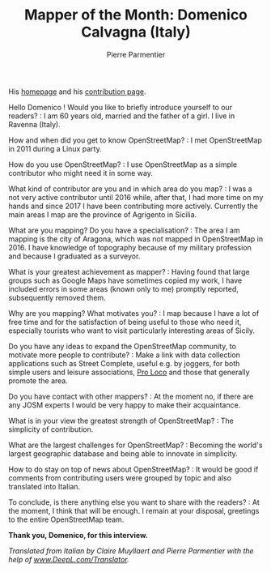 ﻿---
title: "Mapper of the Month: Domenico Calvagna (Italy)"
cover:
categories: ["motm"]
author: Pierre Parmentier
---

His [homepage](https://www.openstreetmap.org/user/domikdomik) and his [contribution page](http://hdyc.neis-one.org/?domikdomik).

Hello Domenico ! Would you like to briefly introduce yourself to our readers?
: I am 60 years old, married and the father of a girl. I live in Ravenna (Italy).

How and when did you get to know OpenStreetMap?
: I met OpenStreetMap in 2011 during a Linux party.

How do you use OpenStreetMap?
: I use OpenStreetMap as a simple contributor who might need it in some way.

What kind of contributor are you and in which area do you map?
: I was a not very active contributor until 2016 while, after that, I had more time on my hands and since 2017 I have been contributing more actively. Currently the main areas I map are the province of Agrigento in Sicilia.

What are you mapping? Do you have a specialisation?
: The area I am mapping is the city of Aragona, which was not mapped in OpenStreetMap in 2016. I have knowledge of topography because of my military profession and because I graduated as a surveyor.

What is your greatest achievement as mapper?
: Having found that large groups such as Google Maps have sometimes copied my work, I have included errors in some areas (known only to me) promptly reported, subsequently removed them.

Why are you mapping? What motivates you?
: I map because I have a lot of free time and for the satisfaction of being useful to those who need it, especially tourists who want to visit particularly interesting areas of Sicily.

Do you have any ideas to expand the OpenStreetMap community, to motivate more people to contribute?
: Make a link with data collection applications such as Street Complete, useful e.g. by joggers, for both simple users and leisure associations, [Pro Loco](https://wikipedia.org/wiki/Pro_Loco) and those that generally promote the area.

Do you have contact with other mappers?
: At the moment no, if there are any JOSM experts I would be very happy to make their acquaintance.

What is in your view the greatest strength of OpenStreetMap?
: The simplicity of contribution.

What are the largest challenges for OpenStreetMap?
: Becoming the world's largest geographic database and being able to innovate in simplicity.

How to do stay on top of news about OpenStreetMap?
: It would be good if comments from contributing users were grouped by topic and also translated into Italian.

To conclude, is there anything else you want to share with the readers?
: At the moment, I think that will be enough. I remain at your disposal, greetings to the entire OpenStreetMap team.

**Thank you, Domenico, for this interview.**

*Translated from Italian by Claire Muyllaert and Pierre Parmentier with the help of www.DeepL.com/Translator.*
